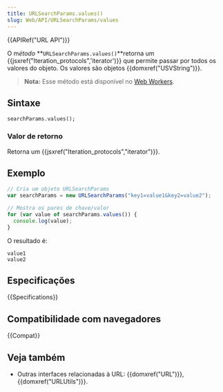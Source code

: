 ```yaml
---
title: URLSearchParams.values()
slug: Web/API/URLSearchParams/values
---
```


{{APIRef("URL API")}}

O m*étodo* **`URLSearchParams.values()`**retorna um {{jsxref("Iteration_protocols",'iterator')}} que permite passar por todos os valores do objeto. Os valores são objetos {{domxref("USVString")}}.

> **Nota:** Esse método está disponível no [Web Workers](/pt-BR/docs/Web/API/Web_Workers_API).

## Sintaxe

```
searchParams.values();
```

### Valor de retorno

Retorna um {{jsxref("Iteration_protocols","iterator")}}.

## Exemplo

```js
// Cria um objeto URLSearchParams
var searchParams = new URLSearchParams("key1=value1&key2=value2");

// Mostra os pares de chave/valor
for (var value of searchParams.values()) {
  console.log(value);
}
```

O resultado é:

```
value1
value2
```

## Especificações

{{Specifications}}

## Compatibilidade com navegadores

{{Compat}}

## Veja também

- Outras interfaces relacionadas à URL: {{domxref("URL")}}, {{domxref("URLUtils")}}.

